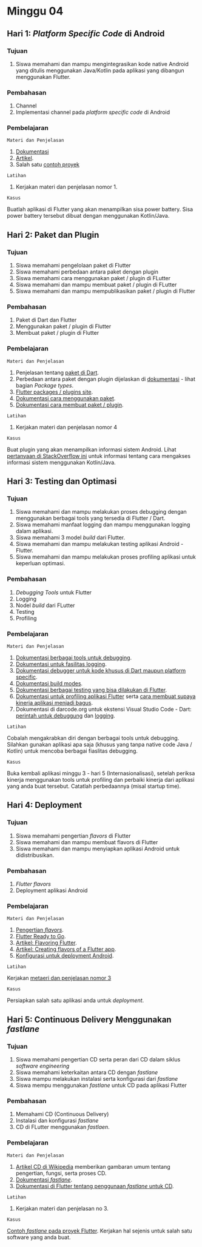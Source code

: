 # Minggu 04

## Hari 1: *Platform Specific Code* di Android

### Tujuan

1. Siswa memahami dan mampu mengintegrasikan kode native Android yang ditulis menggunakan
   Java/Kotlin pada aplikasi yang dibangun menggunakan Flutter.

### Pembahasan

1. Channel
2. Implementasi channel pada *platform specific code* di Android

### Pembelajaran

```
Materi dan Penjelasan
```

1. [Dokumentasi](https://flutter.dev/docs/development/platform-integration/platform-channels)
2. [Artikel](https://medium.com/47billion/creating-a-bridge-in-flutter-between-dart-and-native-code-in-java-or-objectivec-5f80fd0cd713).
3. Salah satu [contoh proyek](https://github.com/jblorenzo/flutter-kotlin-native-example)


```
Latihan
```

1. Kerjakan materi dan penjelasan nomor 1.

```
Kasus
```

Buatlah aplikasi di Flutter yang akan menampilkan sisa power battery. Sisa power battery tersebut
dibuat dengan menggunakan Kotlin/Java.

## Hari 2: Paket dan Plugin

### Tujuan

1. Siswa memahami pengelolaan paket di Flutter
2. Siswa memahami perbedaan antara paket dengan plugin
3. Siswa memahami cara menggunakan paket / plugin di FLutter
4. Siswa memahami dan mampu membuat paket / plugin di FLutter
5. Siswa memahami dan mampu mempublikasikan paket / plugin di Flutter

### Pembahasan

1. Paket di Dart dan Flutter
2. Menggunakan paket / plugin di Flutter
3. Membuat paket / plugin di Flutter

### Pembelajaran

```
Materi dan Penjelasan
```

1. Penjelasan tentang [paket di Dart](https://dart.dev/guides/packages).
2. Perbedaan antara paket dengan plugin dijelaskan di [dokumentasi]([200~https://flutter.dev/docs/development/packages-and-plugins/developing-packages) - lihat bagian *Package types*.
3. [Flutter packages / plugins site](https://pub.dev/flutter).
4. [Dokumentasi cara menggunakan paket](https://flutter.dev/docs/development/packages-and-plugins/using-packages).
5. [Dokumentasi cara membuat paket / plugin](https://flutter.dev/docs/development/packages-and-plugins/developing-packages).

```
Latihan
```

1. Kerjakan materi dan penjelasan nomor 4


```
Kasus
```

Buat plugin yang akan menampilkan informasi sistem Android. Lihat [pertanyaan di StackOverflow ini](https://stackoverflow.com/questions/3213205/how-to-detect-system-information-like-os-or-device-type) untuk informasi tentang cara mengakses informasi sistem menggunakan Kotlin/Java.

## Hari 3: Testing dan Optimasi

### Tujuan

1. Siswa memahami dan mampu melakukan proses debugging dengan menggunakan berbagai tools yang
   tersedia di Flutter / Dart.
2. Siswa memahami manfaat logging dan mampu menggunakan logging dalam aplikasi.
3. Siswa memahami 3 model *build* dari Flutter.
3. Siswa memahami dan mampu melakukan testing aplikasi Android - Flutter.
4. Siswa memahami dan mampu melakukan proses profiling aplikasi untuk keperluan optimasi.

### Pembahasan

1. *Debugging Tools* untuk Flutter
2. Logging
3. Nodel *build* dari FLutter
4. Testing
5. Profiling

### Pembelajaran

```
Materi dan Penjelasan
```

1. [Dokumentasi berbagai tools untuk debugging](https://flutter.dev/docs/testing/debugging).
2. [Dokumentasi untuk fasilitas logging](https://flutter.dev/docs/testing/code-debugging).
3. [Dokumentasi debugger untuk kode khusus di Dart maupun platform specific](https://flutter.dev/docs/testing/oem-debuggers).
4. [Dokumentasi build modes](https://flutter.dev/docs/testing/build-modes).
5. [Dokumentasi berbagai testing yang bisa dilakukan di Flutter](https://flutter.dev/docs/testing).
6. [Dokumentasi untuk profiling aplikasi Flutter](https://flutter.dev/docs/testing/ui-performance)
   serta [cara membuat supaya kinerja aplikasi menjadi bagus](https://flutter.dev/docs/testing/best-practices).
7. Dokumentasi di darcode.org untuk ekstensi Visual Studio Code - Dart: [perintah untuk debuggung](https://dartcode.org/docs/debugging-commands/) dan [logging](https://dartcode.org/docs/logging/).


```
Latihan
```

Cobalah mengakrabkan diri dengan berbagai tools untuk debugging. Silahkan gunakan aplikasi apa saja (khusus yang tanpa native code Java / Kotlin) untuk mencoba berbagai fiaslitas debugging.

```
Kasus
```

Buka kembali aplikasi minggu 3 - hari 5 (Internasionalisasi), setelah periksa kinerja menggunakan
tools untuk profiling dan perbaiki kinerja dari aplikasi yang anda buat tersebut. Catatlah
perbedaannya (misal startup time).

## Hari 4: Deployment

### Tujuan

1. Siswa memahami pengertian *flavors* di Flutter
2. Siswa memahami dan mampu membuat flavors di Flutter
3. Siswa memahami dan mampu menyiapkan aplikasi Android untuk didistribusikan.

### Pembahasan

1. *Flutter flavors*
2. Deployment aplikasi Android

### Pembelajaran

```
Materi dan Penjelasan
```

1. [Pengertian *flavors*](https://developer.android.com/studio/build/build-variants#product-flavors).
1. [Flutter Ready to Go](https://medium.com/flutter-community/flutter-ready-to-go-e59873f9d7de).
2. [Artikel: Flavoring Flutter](https://medium.com/@salvatoregiordanoo/flavoring-flutter-392aaa875f36).
3. [Artikel: Creating flavors of a Flutter app](https://cogitas.net/creating-flavors-of-a-flutter-app/).
4. [Konfigurasi untuk deployment Android](https://flutter.dev/docs/deployment/android).

```
Latihan
```

Kerjakan [metaeri dan penjelasan nomor 3](https://medium.com/flutter-community/flutter-ready-to-go-e59873f9d7de)


```
Kasus
```

Persiapkan salah satu aplikasi anda untuk *deployment*.

## Hari 5: Continuous Delivery Menggunakan *fastlane*

### Tujuan

1. Siswa memahami pengertian CD serta peran dari CD dalam siklus *software engineering*
2. Siswa memahami keterkaitan antara CD dengan *fastlane*
3. Siswa mampu melakukan instalasi serta konfigurasi dari *fastlane*
4. Siswa mempu menggunakan *fastlane* untuk CD pada aplikasi Flutter

### Pembahasan

1. Memahami CD (Continuous Delivery)
2. Instalasi dan konfigurasi *fastlane*
3. CD di FLutter menggunakan *fastlaen*.

### Pembelajaran

```
Materi dan Penjelasan
```

1. [Artikel CD di Wikipedia](https://en.wikipedia.org/wiki/Continuous_delivery) memberikan gambaran
   umum tentang pengertian, fungsi, serta proses CD.
2. [Dokumentasi *fastlane*](https://docs.fastlane.tools).
3. [Dokumentasi di Flutter tentang penggunaan *fastlane* untuk CD](https://flutter.dev/docs/deployment/cd).


```
Latihan
```

1. Kerjakan materi dan penjelasan no 3.


```
Kasus
```

[Contoh *fastlane* pada proyek Flutter](https://github.com/flutter/flutter/tree/master/examples/flutter_gallery/android/fastlane). Kerjakan hal sejenis untuk salah satu software yang anda buat.


